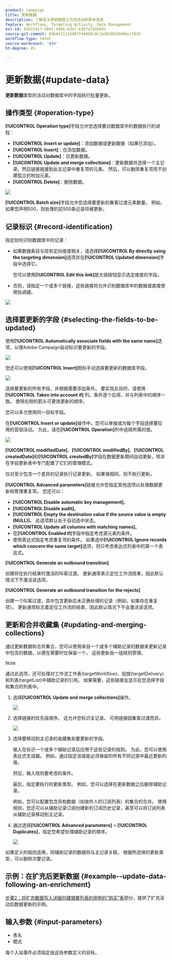 ```yaml
---
product: campaign
title: 更新数据
description: 了解有关更新数据工作流活动的更多信息
feature: Workflows, Targeting Activity, Data Management
exl-id: 63b214c7-bbbf-448b-b3af-b3b7a7a5b65c
source-git-commit: 6464e1121b907f44db9c0c3add28b54486ecf834
workflow-type: tm+mt
source-wordcount: '844'
ht-degree: 4%

---
```


# 更新数据{#update-data}



**更新数据**&#x200B;类型的活动对数据库中的字段执行批量更新。

## 操作类型 {#operation-type}

**[!UICONTROL Operation type]**&#x200B;字段允许您选择要对数据库中的数据执行的进程：

* **[!UICONTROL Insert or update]**：添加数据或更新数据（如果已添加）。
* **[!UICONTROL Insert]**：仅添加数据。
* **[!UICONTROL Update]**：仅更新数据。
* **[!UICONTROL Update and merge collections]**：更新数据并选择一个主记录，然后链接链接到此主记录中重复项的元素。 然后，可以删除重复项而不创建孤立的附加元素。
* **[!UICONTROL Delete]**：删除数据。

![](assets/s_advuser_update_data_1.png)

**[!UICONTROL Batch size]**&#x200B;字段允许您选择要更新的集客过渡元素数量。 例如，如果您声明500，则处理的前500条记录将被更新。

## 记录标识 {#record-identification}

指定如何识别数据库中的记录：

* 如果数据条目与现有定向维度相关，请选择&#x200B;**[!UICONTROL By directly using the targeting dimension]**&#x200B;选项并在&#x200B;**[!UICONTROL Updated dimension]**&#x200B;字段中选择它。

  您可以使用&#x200B;**[!UICONTROL Edit this link]**&#x200B;放大镜按钮显示选定维度的字段。

* 否则，请指定一个或多个链接，这些链接将允许识别数据库中的数据或直接使用协调键。

![](assets/s_advuser_update_data_2.png)

## 选择要更新的字段 {#selecting-the-fields-to-be-updated}

使用&#x200B;**[!UICONTROL Automatically associate fields with the same name]**&#x200B;选项，以便Adobe Campaign自动标识要更新的字段。

![](assets/s_advuser_update_data_3b.png)

您还可以使用&#x200B;**[!UICONTROL Insert]**&#x200B;图标手动选择要更新的数据库字段。

![](assets/s_advuser_update_data_3.png)

选择要更新的所有字段，并根据需要添加条件。 要实现此目的，请使用 **[!UICONTROL Taken into account if]** 列。条件逐个应用，并与列表中的顺序一致。 使用右侧的箭头可更改更新的顺序。

您可以多次使用同一目标字段。

在&#x200B;**[!UICONTROL Insert or update]**&#x200B;操作中，您可以单独或为每个字段选择要应用的营销活动。 为此，请在&#x200B;**[!UICONTROL Operation]**&#x200B;列中选择所需的值。

![](assets/s_advuser_update_data_5.png)

**[!UICONTROL modifiedDate]**、**[!UICONTROL modifiedBy]**、**[!UICONTROL createdDate]**&#x200B;和&#x200B;**[!UICONTROL createdBy]**&#x200B;字段在数据更新期间自动更新，除非在字段更新表中专门配置了它们的管理模式。

仅对至少包含一个差异的记录执行记录更新。 如果值相同，则不执行更新。

**[!UICONTROL Advanced parameters]**&#x200B;链接允许您指定其他选项以处理数据更新和管理重复项。 您还可以：

* **[!UICONTROL Disable automatic key management]**。
* **[!UICONTROL Disable audit]**。
* **[!UICONTROL Empty the destination value if the source value is empty (NULL)]**。 此选项默认处于自动选中状态。
* **[!UICONTROL Update all columns with matching names]**。
* 在&#x200B;**[!UICONTROL Enabled if]**&#x200B;字段中指定考虑源元素的条件。
* 使用表达式指定考虑重复项的条件。 如果选中&#x200B;**[!UICONTROL Ignore records which concern the same target]**&#x200B;选项，则只考虑表达式列表中的第一个表达式。

**[!UICONTROL Generate an outbound transition]**

创建将在执行结束时激活的叫客过渡。 更新通常表示定位工作流结束，因此默认情况下不激活该选项。

**[!UICONTROL Generate an outbound transition for the rejects]**

创建一个叫客过渡，其中包含更新后未正确处理的记录（例如，如果存在重复项）。 更新通常标志着定位工作流的结束，因此默认情况下不会激活该选项。

## 更新和合并收藏集 {#updating-and-merging-collections}

通过更新数据和合并集合，您可以使用来自一个或多个辅助记录的数据来更新记录中包含的数据，以便在需要时仅保留一个。 这些更新由一组规则管理。

>[!NOTE]
>
>通过此选项，还可处理对工作流工作表(targetWorkflow)、投放(targetDelivery)和列表(targetList)中辅助记录的引用。 如果需要，这些链接会显示在您选择字段和集合的列表中。

1. 选择&#x200B;**[!UICONTROL Update and merge collections]**&#x200B;操作。

   ![](assets/update_and_merge_collections1.png)

1. 选择链接的优先级顺序。 这允许您标识主记录。 可用链接因集客过渡而异。

   ![](assets/update_and_merge_collections2.png)

1. 选择要移动到主记录的收藏集和要更新的字段。

   输入在标识一个或多个辅助记录后应用于这些记录的规则。 为此，您可以使用表达式生成器。 例如，通过指定该值是必须保留的所有不同记录中最近更新的值。

   然后，输入规则要考虑的条件。

   最后，指定要执行的更新类型。 例如，您可以选择在更新数据之后删除辅助记录。

   例如，您可以配置包含异构数据（如收件人的订阅列表）的集合的合并。 使用规则，您还可以从辅助记录订阅创建新的订阅历史记录，甚至可以将订阅列表从辅助记录移动到主记录。

1. 通过选择&#x200B;**[!UICONTROL Advanced parameters]** > **[!UICONTROL Duplicates]**，指定您希望处理辅助记录的顺序。

   ![](assets/update_and_merge_collections3.png)

如果定义的规则适用，则辅助记录的数据将与主记录关联。 根据所选择的更新类型，可以删除次要记录。

## 示例：在扩充后更新数据 {#example--update-data-following-an-enrichment}

[步骤2：将扩充数据写入详细创建摘要列表的用例的“购买”表](create-a-summary-list.md#step-2--writing-enriched-data-to-the--purchases--table)部分，提供了扩充活动后数据更新的示例。

## 输入参数 {#input-parameters}

* 表名
* 模式

每个入站事件必须指定由这些参数定义的目标。
